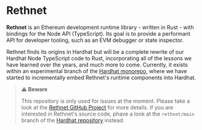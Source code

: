 # Rethnet

**Rethnet** is an Ethereum development runtime library - written in Rust - with bindings for the Node API (TypeScript).
Its goal is to provide a performant API for developer tooling, such as an EVM debugger or state inspector.

Rethnet finds its origins in Hardhat but will be a complete rewrite of our Hardhat Node TypeScript code to Rust, incorporating all of the lessons we have learned over the years, and much more to come.
Currently, it exists within an experimental branch of the [Hardhat monorepo](https://github.com/NomicFoundation/hardhat/tree/rethnet/main/), where we have started to incrementally embed Rethnet's runtime components into Hardhat.

> **⚠️ Beware**
> 
> This repository is only used for issues at the moment. Please take a look at the [Rethnet GitHub Project](https://github.com/orgs/NomicFoundation/projects/3) for more details.
> If you are interested in Rethnet's source code, phave a look at the `rethnet/main` branch of the [Hardhat repository](https://github.com/NomicFoundation/hardhat/tree/rethnet/main/) instead.
